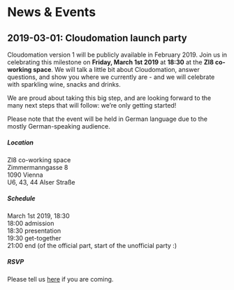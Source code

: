 # News & Events

## 2019-03-01: Cloudomation launch party

Cloudomation version 1 will be publicly available in February 2019. Join us in celebrating this milestone on **Friday, March 1st 2019** at **18:30** at the **ZI8 co-working space**. We will talk a little bit about Cloudomation, answer questions, and show you where we currently are - and we will celebrate with sparkling wine, snacks and drinks.

We are proud about taking this big step, and are looking forward to the many next steps that will follow: we’re only getting started!

Please note that the event will be held in German language due to the mostly German-speaking audience.

##### Location
ZI8 co-working space  
Zimmermanngasse 8  
1090 Vienna  
U6, 43, 44 Alser Straße  

##### Schedule
March 1st 2019, 18:30  
18:00 admission  
18:30 presentation  
19:30 get-together  
21:00 end (of the official part, start of the unofficial party :)

##### RSVP
Please tell us [here](https://doodle.com/poll/q9srp5h6dubsinz6) if you are coming.
